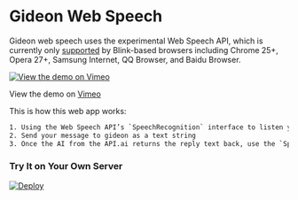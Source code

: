 # Gideon Web Speech

Gideon web speech uses the experimental Web Speech API, which is currently only [supported](http://caniuse.com/#search=speech) by Blink-based browsers including Chrome 25+, Opera 27+, Samsung Internet, QQ Browser, and Baidu Browser.

[![View the demo on Vimeo](https://i.vimeocdn.com/video/633160262_480x297.jpg)](https://vimeo.com/215612852)

View the demo on [Vimeo](https://vimeo.com/215612852/)

This is how this web app works:
```sh
1. Using the Web Speech API’s `SpeechRecognition` interface to listen your voice from a microphone
2. Send your message to gideon as a text string
3. Once the AI from the API.ai returns the reply text back, use the `SpeechSynthesis` interface to give it a synthetic voice.
```

### Try It on Your Own Server
[![Deploy](https://www.herokucdn.com/deploy/button.svg)](https://heroku.com/deploy?template=https://github.com/girliemac/web-speech-ai)



